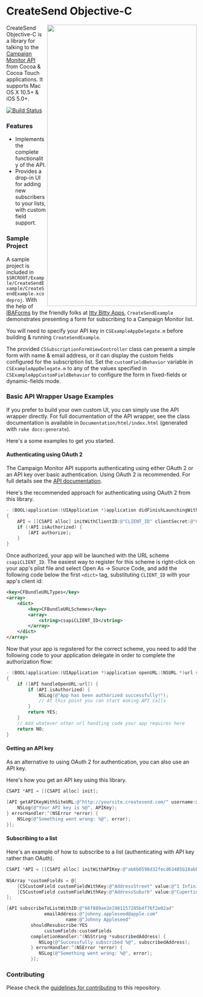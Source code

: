 # CreateSend Objective-C

<img src="https://github.com/campaignmonitor/createsend-objectivec/raw/master/Example/CreateSendExample/CreateSendExample.png" align="right" width="396px" height="744px" />

CreateSend Objective-C is a library for talking to the [Campaign Monitor API](http://www.campaignmonitor.com/api/) from Cocoa & Cocoa Touch applications. It supports Mac OS X 10.5+ & iOS 5.0+.

[![Build Status](https://travis-ci.org/campaignmonitor/createsend-objectivec.png?branch=master)](https://travis-ci.org/campaignmonitor/createsend-objectivec)

### Features

- Implements the complete functionality of the API.
- Provides a drop-in UI for adding new subscribers to your lists, with custom field support.

### Sample Project

A sample project is included in `$SRCROOT/Example/CreateSendExample/CreateSendExample.xcodeproj`. With the help of [IBAForms](https://github.com/ittybittydude/IBAForms/) by the friendly folks at [Itty Bitty Apps](http://www.ittybittyapps.com), `CreateSendExample` demonstrates presenting a form for subscribing to a Campaign Monitor list.

You will need to specify your API key in `CSExampleAppDelegate.m` before building & running `CreateSendExample`.

The provided `CSSubscriptionFormViewController` class can present a simple form with name & email address, or it can display the custom fields configured for the subscription list. Set the `customFieldBehavior` variable in `CSExampleAppDelegate.m` to any of the values specified in `CSExampleAppCustomFieldBehavior` to configure the form in fixed-fields or dynamic-fields mode.

### Basic API Wrapper Usage Examples

If you prefer to build your own custom UI, you can simply use the API wrapper directly. For full documentation of the API wrapper, see the class documentation is available in `Documentation/html/index.html` (generated with `rake docs:generate`).

Here's a some examples to get you started.

#### Authenticating using OAuth 2

The Campaign Monitor API supports authenticating using either OAuth 2 or an API key over basic authentication. Using OAuth 2 is recommended. For full details see the [API documentation](http://www.campaignmonitor.com/api/getting-started/#authentication).

Here's the recommended approach for authenticating using OAuth 2 from this library.

```objective-c
- (BOOL)application:(UIApplication *)application didFinishLaunchingWithOptions:(NSDictionary *)launchOptions
{
    API = [[CSAPI alloc] initWithClientID:@"CLIENT_ID" clientSecret:@"CLIENT_SECRET" scope:@[CSAPIClientScopeManageLists, CSAPIClientScopeImportSubscribers]];
    if (!API.isAuthorized) {
        [API authorize];    
    }
}
```

Once authorized, your app will be launched with the URL scheme `csapiCLIENT_ID`. The easiest way to register for this scheme is right-click on your app's plist file and select Open As → Source Code, and add the following code below the first `<dict>` tag, substituting `CLIENT_ID` with your app's client id:

```xml
<key>CFBundleURLTypes</key>
<array>
    <dict>
        <key>CFBundleURLSchemes</key>
        <array>
            <string>csapiCLIENT_ID</string>
        </array>
    </dict>
</array>
```

Now that your app is registered for the correct scheme, you need to add the following code to your application delegate in order to complete the authorization flow:

```objective-c
- (BOOL)application:(UIApplication *)application openURL:(NSURL *)url sourceApplication:(NSString *)sourceApplication annotation:(id)annotation
{
    if ([API handleOpenURL:url]) {
        if (API.isAuthorized) {
            NSLog(@"App has been authorized successfully!");
            // At this point you can start making API calls
        }
        return YES;
    }
    // Add whatever other url handling code your app requires here
    return NO;
}
```

#### Getting an API key

As an alternative to using OAuth 2 for authentication, you can also use an API key.

Here's how you get an API key using this library.

```objective-c
CSAPI *API = [[CSAPI alloc] init];
    
[API getAPIKeyWithSiteURL:@"http://yoursite.createsend.com/" username:@"yourusername" password:@"yourpassword" completionHandler:^(NSString *APIKey) {
    NSLog(@"Your API key is %@", APIKey);
} errorHandler:^(NSError *error) {
    NSLog(@"Something went wrong: %@", error);
}];
```

#### Subscribing to a list

Here's an example of how to subscribe to a list (authenticating with API key rather than OAuth).

```objective-c
CSAPI *API = [[CSAPI alloc] initWithAPIKey:@"ab6b0598d32fecd63485b18abb4f0ad7"];
    
NSArray *customFields = @[
    [CSCustomField customFieldWithKey:@"AddressStreet" value:@"1 Infinite Loop"],
    [CSCustomField customFieldWithKey:@"AddressSuburb" value:@"Cupertino"]
];

[API subscribeToListWithID:@"66f889ae2e1981157285b4f76f2e02ad"
              emailAddress:@"johnny.appleseed@apple.com"
                      name:@"Johnny Appleseed"
         shouldResubscribe:YES
              customFields:customFields
         completionHandler:^(NSString *subscribedAddress) {
            NSLog(@"Successfully subscribed %@", subscribedAddress);
         } errorHandler:^(NSError *error) {
            NSLog(@"Something went wrong: %@", error);
         }];
```

### Contributing

Please check the [guidelines for contributing](https://github.com/campaignmonitor/createsend-objectivec/blob/master/CONTRIBUTING.md) to this repository.

